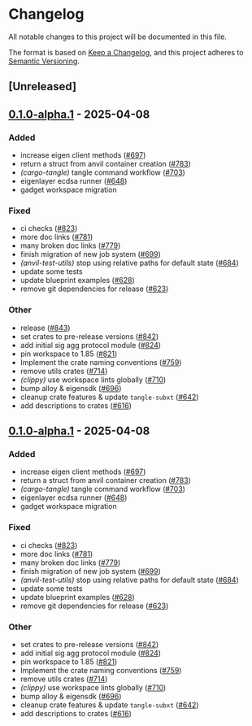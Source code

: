 # Changelog

All notable changes to this project will be documented in this file.

The format is based on [Keep a Changelog](https://keepachangelog.com/en/1.0.0/),
and this project adheres to [Semantic Versioning](https://semver.org/spec/v2.0.0.html).

## [Unreleased]

## [0.1.0-alpha.1](https://github.com/tangle-network/blueprint/releases/tag/blueprint-client-eigenlayer-v0.1.0-alpha.1) - 2025-04-08

### Added

- increase eigen client methods ([#697](https://github.com/tangle-network/blueprint/pull/697))
- return a struct from anvil container creation ([#783](https://github.com/tangle-network/blueprint/pull/783))
- *(cargo-tangle)* tangle command workflow  ([#703](https://github.com/tangle-network/blueprint/pull/703))
- eigenlayer ecdsa runner ([#648](https://github.com/tangle-network/blueprint/pull/648))
- gadget workspace migration

### Fixed

- ci checks ([#823](https://github.com/tangle-network/blueprint/pull/823))
- more doc links ([#781](https://github.com/tangle-network/blueprint/pull/781))
- many broken doc links ([#779](https://github.com/tangle-network/blueprint/pull/779))
- finish migration of new job system ([#699](https://github.com/tangle-network/blueprint/pull/699))
- *(anvil-test-utils)* stop using relative paths for default state ([#684](https://github.com/tangle-network/blueprint/pull/684))
- update some tests
- update blueprint examples ([#628](https://github.com/tangle-network/blueprint/pull/628))
- remove git dependencies for release ([#623](https://github.com/tangle-network/blueprint/pull/623))

### Other

- release ([#843](https://github.com/tangle-network/blueprint/pull/843))
- set crates to pre-release versions ([#842](https://github.com/tangle-network/blueprint/pull/842))
- add initial sig agg protocol module ([#824](https://github.com/tangle-network/blueprint/pull/824))
- pin workspace to 1.85 ([#821](https://github.com/tangle-network/blueprint/pull/821))
- Implement the crate naming conventions ([#759](https://github.com/tangle-network/blueprint/pull/759))
- remove utils crates ([#714](https://github.com/tangle-network/blueprint/pull/714))
- *(clippy)* use workspace lints globally ([#710](https://github.com/tangle-network/blueprint/pull/710))
- bump alloy & eigensdk ([#696](https://github.com/tangle-network/blueprint/pull/696))
- cleanup crate features & update `tangle-subxt` ([#642](https://github.com/tangle-network/blueprint/pull/642))
- add descriptions to crates ([#616](https://github.com/tangle-network/blueprint/pull/616))

## [0.1.0-alpha.1](https://github.com/tangle-network/blueprint/releases/tag/blueprint-client-eigenlayer-v0.1.0-alpha.1) - 2025-04-08

### Added

- increase eigen client methods ([#697](https://github.com/tangle-network/blueprint/pull/697))
- return a struct from anvil container creation ([#783](https://github.com/tangle-network/blueprint/pull/783))
- *(cargo-tangle)* tangle command workflow  ([#703](https://github.com/tangle-network/blueprint/pull/703))
- eigenlayer ecdsa runner ([#648](https://github.com/tangle-network/blueprint/pull/648))
- gadget workspace migration

### Fixed

- ci checks ([#823](https://github.com/tangle-network/blueprint/pull/823))
- more doc links ([#781](https://github.com/tangle-network/blueprint/pull/781))
- many broken doc links ([#779](https://github.com/tangle-network/blueprint/pull/779))
- finish migration of new job system ([#699](https://github.com/tangle-network/blueprint/pull/699))
- *(anvil-test-utils)* stop using relative paths for default state ([#684](https://github.com/tangle-network/blueprint/pull/684))
- update some tests
- update blueprint examples ([#628](https://github.com/tangle-network/blueprint/pull/628))
- remove git dependencies for release ([#623](https://github.com/tangle-network/blueprint/pull/623))

### Other

- set crates to pre-release versions ([#842](https://github.com/tangle-network/blueprint/pull/842))
- add initial sig agg protocol module ([#824](https://github.com/tangle-network/blueprint/pull/824))
- pin workspace to 1.85 ([#821](https://github.com/tangle-network/blueprint/pull/821))
- Implement the crate naming conventions ([#759](https://github.com/tangle-network/blueprint/pull/759))
- remove utils crates ([#714](https://github.com/tangle-network/blueprint/pull/714))
- *(clippy)* use workspace lints globally ([#710](https://github.com/tangle-network/blueprint/pull/710))
- bump alloy & eigensdk ([#696](https://github.com/tangle-network/blueprint/pull/696))
- cleanup crate features & update `tangle-subxt` ([#642](https://github.com/tangle-network/blueprint/pull/642))
- add descriptions to crates ([#616](https://github.com/tangle-network/blueprint/pull/616))
